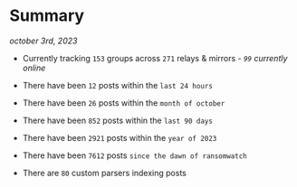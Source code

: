 
# Summary
_october 3rd, 2023_

- Currently tracking `153` groups across `271` relays & mirrors - _`99` currently online_

- There have been `12` posts within the `last 24 hours`

- There have been `26` posts within the `month of october`

- There have been `852` posts within the `last 90 days`

- There have been `2921` posts within the `year of 2023`

- There have been `7612` posts `since the dawn of ransomwatch`

- There are `80` custom parsers indexing posts

